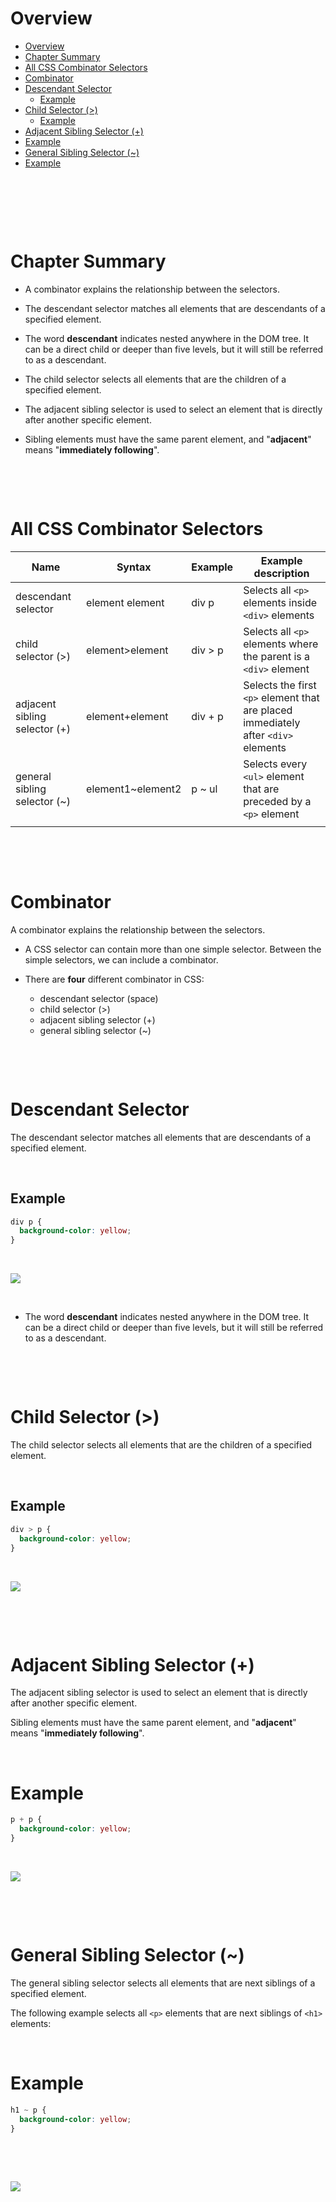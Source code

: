 # Overview

- [Overview](#overview)
- [Chapter Summary](#chapter-summary)
- [All CSS Combinator Selectors](#all-css-combinator-selectors)
- [Combinator](#combinator)
- [Descendant Selector](#descendant-selector)
  - [Example](#example)
- [Child Selector (\>)](#child-selector-)
  - [Example](#example-1)
- [Adjacent Sibling Selector (+)](#adjacent-sibling-selector-)
- [Example](#example-2)
- [General Sibling Selector (~)](#general-sibling-selector-)
- [Example](#example-3)

&nbsp;

&nbsp;

&nbsp;

# Chapter Summary

- A combinator explains the relationship between the selectors.

- The descendant selector matches all elements that are descendants of a specified element.

- The word **descendant** indicates nested anywhere in the DOM tree. It can be a direct child or deeper than five levels, but it will still be referred to as a descendant.

- The child selector selects all elements that are the children of a specified element.

- The adjacent sibling selector is used to select an element that is directly after another specific element.

- Sibling elements must have the same parent element, and "**adjacent**" means "**immediately following**".

&nbsp;

&nbsp;

# All CSS Combinator Selectors

| Name                          | Syntax            | Example | Example description                                                                |
| ----------------------------- | ----------------- | ------- | ---------------------------------------------------------------------------------- |
| descendant selector           | element element   | div p   | Selects all `<p>` elements inside `<div>` elements                                 |
| child selector (>)            | element>element   | div > p | Selects all `<p>` elements where the parent is a `<div>` element                   |
| adjacent sibling selector (+) | element+element   | div + p | Selects the first `<p>` element that are placed immediately after `<div>` elements |
| general sibling selector (~)  | element1~element2 | p ~ ul  | Selects every `<ul>` element that are preceded by a `<p>` element                  |
|                               |                   |         |                                                                                    |

&nbsp;

&nbsp;

# Combinator

A combinator explains the relationship between the selectors.

- A CSS selector can contain more than one simple selector. Between the simple selectors, we can include a combinator.

- There are **four** different combinator in CSS:
  - descendant selector (space)
  - child selector (>)
  - adjacent sibling selector (+)
  - general sibling selector (~)

&nbsp;

&nbsp;

# Descendant Selector

The descendant selector matches all elements that are descendants of a specified element.

&nbsp;

## Example

```css
div p {
  background-color: yellow;
}
```

&nbsp;

<img src="../../../assets/descendant.png">

&nbsp;

- The word **descendant** indicates nested anywhere in the DOM tree. It can be a direct child or deeper than five levels, but it will still be referred to as a descendant.

&nbsp;

&nbsp;

# Child Selector (>)

The child selector selects all elements that are the children of a specified element.

&nbsp;

## Example

```css
div > p {
  background-color: yellow;
}
```

&nbsp;

<img src="../../../assets/child.png">

&nbsp;

&nbsp;

# Adjacent Sibling Selector (+)

The adjacent sibling selector is used to select an element that is directly after another specific element.

Sibling elements must have the same parent element, and "**adjacent**" means "**immediately following**".

&nbsp;

# Example

```css
p + p {
  background-color: yellow;
}
```

&nbsp;

<img src="../../../assets/adjacent.png">

&nbsp;

&nbsp;

# General Sibling Selector (~)

The general sibling selector selects all elements that are next siblings of a specified element.

The following example selects all `<p>` elements that are next siblings of `<h1>` elements:

&nbsp;

# Example

```css
h1 ~ p {
  background-color: yellow;
}
```

&nbsp;

&nbsp;

<img src="../../../assets/general-sibling.png">

&nbsp;

&nbsp;
